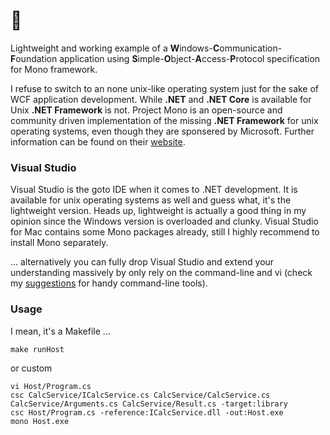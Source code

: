# 👋
Lightweight and working example of a **W**indows-**C**ommunication-**F**oundation application using **S**imple-**O**bject-**A**ccess-**P**rotocol specification for Mono framework.

I refuse to switch to an none unix-like operating system just for the sake of WCF application development.
While **.NET** and **.NET Core** is available for Unix **.NET Framework** is not.
Project Mono is an open-source and community driven implementation of the missing **.NET Framework** for unix operating systems, even though they are sponsered by Microsoft.
Further information can be found on their [website](https://www.mono-project.com/).

### Visual Studio
Visual Studio is the goto IDE when it comes to .NET development.
It is available for unix operating systems as well and guess what, it's the lightweight version.
Heads up, lightweight is actually a good thing in my opinion since the Windows version is overloaded and clunky.
Visual Studio for Mac contains some Mono packages already, still I highly recommend to install Mono separately.

... alternatively you can fully drop Visual Studio and extend your understanding massively by only rely on the command-line and vi (check my [suggestions](https://github.com/zkdev/ultimate-hacky-terminal) for handy command-line tools).

### Usage
I mean, it's a Makefile ...
```
make runHost
```
or custom
```
vi Host/Program.cs
csc CalcService/ICalcService.cs CalcService/CalcService.cs CalcService/Arguments.cs CalcService/Result.cs -target:library
csc Host/Program.cs -reference:ICalcService.dll -out:Host.exe
mono Host.exe
```
